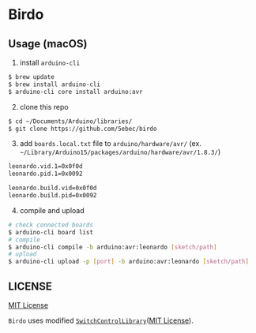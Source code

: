 # Birdo

## Usage (macOS)

1. install `arduino-cli`

```sh
$ brew update
$ brew install arduino-cli
$ arduino-cli core install arduino:avr
```

2. clone this repo

```sh
$ cd ~/Documents/Arduino/libraries/
$ git clone https://github.com/5ebec/birdo
```

3. add `boards.local.txt` file to `arduino/hardware/avr/`
   (ex. `~/Library/Arduino15/packages/arduino/hardware/avr/1.8.3/`)

```txt
leonardo.vid.1=0x0f0d
leonardo.pid.1=0x0092

leonardo.build.vid=0x0f0d
leonardo.build.pid=0x0092
```

4. compile and upload

```sh
# check connected boards
$ arduino-cli board list
# compile
$ arduino-cli compile -b arduino:avr:leonardo [sketch/path]
# upload
$ arduino-cli upload -p [port] -b arduino:avr:leonardo [sketch/path]
```

## LICENSE
[MIT License](https://github.com/5ebec/birdo/blob/master/LICENSE)

`Birdo` uses modified [`SwitchControlLibrary`](https://github.com/celclow/SwitchControlLibrary)([MIT License](https://github.com/celclow/SwitchControlLibrary/blob/master/LICENSE)).
